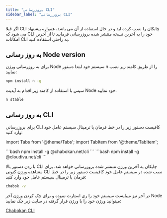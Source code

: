 ```yaml
---
title: "بروزرسانی CLI"
sidebar_label: "بروزرسانی CLI"
---
```


اگر قبلا CLI چابکان را نصب کرده اید و در حال استفاده از آن می باشد، همواره پیشنهاد می شود که CLI خود را به آخرین نسخه منتشر شده بروزرسانی فرمایید تا از آخرین امکانات CLI به راحتی استفاده کنید. 


## به روز رسانی Node version

برای به روزرسانی ورژن Node سیستم خود ابتدا دستور n را از طریق کامند زیر نصب نمایید:

```bash
npm install n -g
```

سپس با استفاده از کامند زیر اقدام به آپدیت Node خود نمایید.

```bash
n stable
```

## به روز رسانی CLI

برای بروزرسانی CLI کافیست دستور زیر را در خط فرمان یا ترمینال سیستم عامل خود وارد کنید:


import Tabs from '@theme/Tabs';
import TabItem from '@theme/TabItem';

<Tabs>
  <TabItem value="chabokan" label="چابکان" default>
    ```bash
    npm install -g @chabokan.net/cli
    ```
  </TabItem>
  <TabItem value="cloudiva" label="کلودیوا">
    ```bash
    npm install -g @cloudiva.net/cli
    ```
  </TabItem>
</Tabs>

با زدن دستور بالا CLI چابکان به آخرین ورژن منتشر شده بروزرسانی خواهد شد. برای مشاهده ورژن کنونی CLI نصب شده در سیستم عامل خود کافیست دستور زیر را در خط فرمان یا ترمینال سیستم عامل خود وارد کنید:

```bash
chabok -v
```

در آخر نیز میبایست سیستم خود را ری استارت نموده و برای چک کردن ورژن آخر Node میتوانید ورژن خود را با ورژن قرار گرفته در سایت زیر چک نمایید:

[Chabokan CLI](https://www.npmjs.com/package/@chabokan.net/cli)